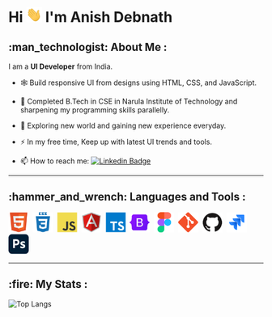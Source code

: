 <h1> Hi <img src="https://raw.githubusercontent.com/ABSphreak/ABSphreak/master/gifs/Hi.gif" height="30px"> I'm Anish Debnath </h1>

<h2> :man_technologist: About Me : </h2>

I am a **UI Developer** <!-- <img src="https://media.giphy.com/media/WUlplcMpOCEmTGBtBW/giphy.gif" width="30"> --> from India.

- :spider_web: Build responsive UI from designs using HTML, CSS, and JavaScript.

- :telescope: Completed B.Tech in CSE in Narula Institute of Technology and sharpening my programming skills parallelly.

- :seedling: Exploring new world and gaining new experience everyday.

- :zap: In my free time, Keep up with latest UI trends and tools.

- :mailbox: How to reach me: [![Linkedin Badge](https://img.shields.io/badge/-Linkedin-blue?style=flat&logo=Linkedin&logoColor=white)](https://www.linkedin.com/in/anish-debnath-7b3516211)

---

<h2> :hammer_and_wrench: Languages and Tools : </h2>

<div>
  <img src="https://github.com/devicons/devicon/blob/master/icons/html5/html5-original.svg" title="HTML5" alt="HTML" width="40" height="40"/>&nbsp;
  <img src="https://github.com/devicons/devicon/blob/master/icons/css3/css3-plain-wordmark.svg"  title="CSS3" alt="CSS" width="40" height="40"/>&nbsp;
  <img src="https://github.com/devicons/devicon/blob/master/icons/javascript/javascript-original.svg" title="JavaScript" alt="JavaScript" width="40" height="40"/>&nbsp;
  <img src="https://github.com/devicons/devicon/blob/master/icons/angularjs/angularjs-original.svg"  title="Angular" alt="Angular" width="40" height="40"/>&nbsp;
  <img src="https://github.com/devicons/devicon/blob/master/icons/typescript/typescript-original.svg"  title="TypeScript" alt="TypeScript" width="40" height="40"/>&nbsp;
<!--   <img src="https://github.com/devicons/devicon/blob/master/icons/java/java-original-wordmark.svg" title="Java" alt="Java" width="40" height="40"/>&nbsp; -->
<!--   <img src="https://github.com/devicons/devicon/blob/master/icons/c/c-original.svg" title="C"  alt="C" width="40" height="40"/>&nbsp; -->
<!--   <img src="https://github.com/devicons/devicon/blob/master/icons/cplusplus/cplusplus-original.svg" title="Cpp"  alt="C++" width="40" height="40"/>&nbsp; -->
  <img src="https://github.com/devicons/devicon/blob/master/icons/bootstrap/bootstrap-original.svg" title="Bootstrap"  alt="Bootstrap" width="40" height="40"/>&nbsp;
  <img src="https://github.com/devicons/devicon/blob/master/icons/figma/figma-original.svg" title="Figma"  alt="Figma" width="40" height="40"/>&nbsp;
  <img src="https://github.com/devicons/devicon/blob/master/icons/git/git-original.svg" title="Git"  alt="Git" width="40" height="40"/>&nbsp;
  <img src="https://github.com/devicons/devicon/blob/master/icons/github/github-original.svg" title="GitHub"  alt="GitHub" width="40" height="40"/>&nbsp;
  <img src="https://github.com/devicons/devicon/blob/master/icons/jira/jira-original.svg" title="Jira"  alt="Jira" width="40" height="40"/>&nbsp;
  <img src="https://github.com/devicons/devicon/blob/master/icons/photoshop/photoshop-plain.svg" title="photoshop"  alt="photoshop" width="40" height="40"/>&nbsp;

</div>

---

<h2> :fire: My Stats : </h2>

![Top Langs](https://github-readme-stats.vercel.app/api/top-langs/?username=AnishDebnath&layout=compact&theme=vision-friendly-dark)

<!--
**AnishDebnath/AnishDebnath** is a ✨ _special_ ✨ repository because its `README.md` (this file) appears on your GitHub profile.

Here are some ideas to get you started:

- 🔭 I’m currently working on ...
- 🌱 I’m currently learning ...
- 👯 I’m looking to collaborate on ...
- 🤔 I’m looking for help with ...
- 💬 Ask me about ...
- 📫 How to reach me: ...
- 😄 Pronouns: ...
- ⚡ Fun fact: ...
-->
